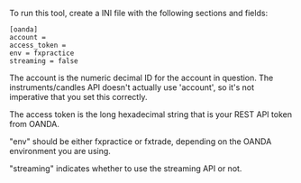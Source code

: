 To run this tool, create a INI file with the following
sections and fields:

    [oanda]
    account =
    access_token =
    env = fxpractice
    streaming = false


The account is the numeric decimal ID for the account in question.
The instruments/candles API doesn't actually use 'account', so it's
not imperative that you set this correctly.

The access token is the long hexadecimal string that is your REST API token
from OANDA.

"env" should be either fxpractice or fxtrade, depending on the OANDA
environment you are using.

"streaming" indicates whether to use the streaming API or not.
